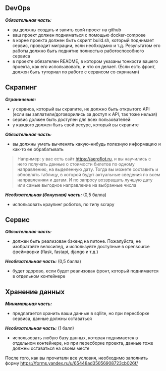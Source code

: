 ## DevOps

___Обязательная часть:___
- вы должны создать и залить свой проект на github
- ваш проект должен подниматься с помощью docker-compose
- в корне проекта должен быть скрипт build.sh, который поднимает сервис, проводит миграции, если необходмио и т.д. Результатом его работы должно быть поднятие полностью работоспособного сервиса
- в проекте обязателен README, в котором указаны тонкости вашего проекта, как его использвовать, и что он делает. (Если есть фронт, должен быть туториал по работе с сервисом со скринами)

## Скрапинг

___Ограничения:___
- у сервиса, который вы скрапите, не должно быть открытого API (если вы заплатили/договорились за доступ к API, так тоже нельзя)
- сервис должен быть доступен для всех пользователей
- у каждого должен быть свой ресурс, который вы скрапите

___Обязательная часть:___
- вы должны уметь вычленять какую-нибудь полезную информацию и как-то ее обрабатывать
>Например: у вас есть сайт https://aeroflot.ru, и вы научились с него получать данные о стоимости билетов по одному направлению, на выделенную дату. Тогда вы можете составить и обновлять таблицу, в которой будут актуальные сведения по всем направлениям и датам. И по запросу возвращать лучшую дату или самые выгодное направление на выбранные числа

___Необязательная (бонусная) часть:___ (0,5 балла)
- использовать краулинг роботов, по типу scrapy

## Сервис

___Обязательная часть:___
- должен быть реализован бэкенд на питоне. Пожалуйста, не изобратайте велосипед, и используйте доступные в opensource фреймворки (flask, fastapi, django и т.д.)

___Необязательная часть:___ (0,5 балла)
- будет здорово, если будет реализован фронт, который поднимается в отдельном контейнере

## Хранение данных

___Минимальная часть:___
- предлагается хранить ваши данные в sqllite, но при пересборке сервиса, данные должны оставаться

___Необязательная часть:___ (1 балл)
- использовать любую базу данных, которая поднимается в отдельном контейнере, но при пересборке проекта, данные тоже должны оставаться на своем месте

После того, как вы прочитали все условия, необходимо заполнить форму https://forms.yandex.ru/u/65448ad35056908723cb026f/
